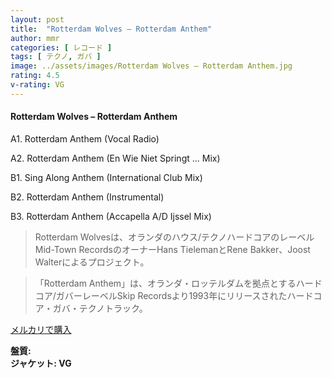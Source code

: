 ```yaml
---
layout: post
title:  "Rotterdam Wolves – Rotterdam Anthem"
author: mmr
categories: [ レコード ]
tags: [ テクノ, ガバ ]
image: ../assets/images/Rotterdam Wolves – Rotterdam Anthem.jpg
rating: 4.5
v-rating: VG
---
```


#### Rotterdam Wolves – Rotterdam Anthem

A1. Rotterdam Anthem (Vocal Radio)

A2. Rotterdam Anthem (En Wie Niet Springt ... Mix)

B1. Sing Along Anthem (International Club Mix)

B2. Rotterdam Anthem (Instrumental)

B3. Rotterdam Anthem (Accapella A/D Ijssel Mix)

> Rotterdam Wolvesは、オランダのハウス/テクノハードコアのレーベルMid-Town RecordsのオーナーHans TielemanとRene Bakker、Joost Walterによるプロジェクト。

> 「Rotterdam Anthem」は、オランダ・ロッテルダムを拠点とするハードコア/ガバーレーベルSkip Recordsより1993年にリリースされたハードコア・ガバ・テクノトラック。

[メルカリで購入](https://jp.mercari.com/item/m81174559941)

<div class="mt-4 mb-4 d-flex align-items-center">
<strong class="mr-1">盤質: </strong>
</div>
<div class="mt-4 mb-4 d-flex align-items-center">
<strong class="mr-1">ジャケット: VG</strong>
</div>
